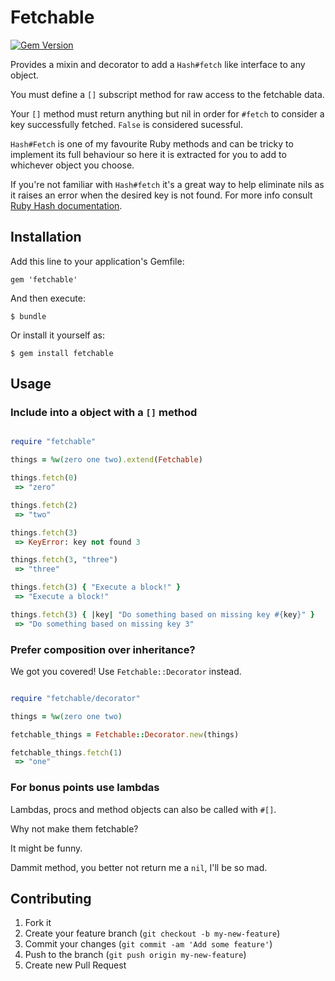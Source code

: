 # Fetchable

[![Gem Version](https://badge.fury.io/rb/fetchable.png)](http://badge.fury.io/rb/fetchable)

Provides a mixin and decorator to add a `Hash#fetch` like interface to any object.

You must define a `[]` subscript method for raw access to the fetchable data.

Your `[]` method must return anything but nil in order for `#fetch` to consider
a key successfully fetched. `False` is considered sucessful.

`Hash#Fetch` is one of my favourite Ruby methods and can be tricky to implement
its full behaviour so here it is extracted for you to add to whichever object
you choose.

If you're not familiar with `Hash#fetch` it's a great way to help eliminate nils
as it raises an error when the desired key is not found. For more info consult
[Ruby Hash documentation](http://www.ruby-doc.org/core-2.1.0/Hash.html#method-i-fetch).

## Installation

Add this line to your application's Gemfile:

    gem 'fetchable'

And then execute:

    $ bundle

Or install it yourself as:

    $ gem install fetchable

## Usage

### Include into a object with a `[]` method

```ruby

require "fetchable"

things = %w(zero one two).extend(Fetchable)

things.fetch(0)
 => "zero"

things.fetch(2)
 => "two"

things.fetch(3)
 => KeyError: key not found 3

things.fetch(3, "three")
 => "three"

things.fetch(3) { "Execute a block!" }
 => "Execute a block!"

things.fetch(3) { |key| "Do something based on missing key #{key}" }
 => "Do something based on missing key 3"

```

### Prefer composition over inheritance?

We got you covered! Use `Fetchable::Decorator` instead.

```ruby

require "fetchable/decorator"

things = %w(zero one two)

fetchable_things = Fetchable::Decorator.new(things)

fetchable_things.fetch(1)
 => "one"

```

### For bonus points use lambdas

Lambdas, procs and method objects can also be called with `#[]`.

Why not make them fetchable?

It might be funny.

Dammit method, you better not return me a `nil`, I'll be so mad.

## Contributing

1. Fork it
2. Create your feature branch (`git checkout -b my-new-feature`)
3. Commit your changes (`git commit -am 'Add some feature'`)
4. Push to the branch (`git push origin my-new-feature`)
5. Create new Pull Request
